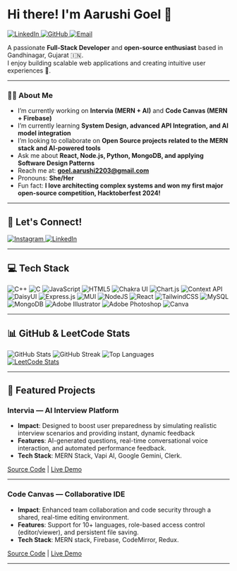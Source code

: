 # Hi there! I'm Aarushi Goel 👋

<p>
  <a href="https://linkedin.com/in/https://www.linkedin.com/in/aarushi-goel-706209215?utm_source=share&utm_campaign=share_via&utm_content=profile&utm_medium=android_app" target="_blank">
    <img src="https://img.shields.io/badge/LinkedIn-%230077B5.svg?logo=linkedin&logoColor=white" alt="LinkedIn"/>
  </a>
  <a href="https://github.com/aarushi" target="_blank">
    <img src="https://img.shields.io/badge/GitHub-181717.svg?logo=github&logoColor=white" alt="GitHub"/>
  </a>
  <a href="mailto:goel.aarushi2203@gmail.com">
    <img src="https://img.shields.io/badge/Email-D14836.svg?logo=gmail&logoColor=white" alt="Email"/>
  </a>
</p>

A passionate **Full-Stack Developer** and **open-source enthusiast** based in Gandhinagar, Gujarat 🇮🇳.  
I enjoy building scalable web applications and creating intuitive user experiences 🚀.

---

### 👩‍💻 About Me
- I’m currently working on **Intervia (MERN + AI)** and **Code Canvas (MERN + Firebase)**
- I’m currently learning **System Design, advanced API Integration, and AI model integration**
- I’m looking to collaborate on **Open Source projects related to the MERN stack and AI-powered tools**
- Ask me about **React, Node.js, Python, MongoDB, and applying Software Design Patterns**
- Reach me at: **goel.aarushi2203@gmail.com**
- Pronouns: **She/Her**
- Fun fact: **I love architecting complex systems and won my first major open-source competition, Hacktoberfest 2024!**

---

## 🤝 Let's Connect!
<p>
  <a href="https://instagram.com/goel_aaru2303" target="_blank">
    <img src="https://img.shields.io/badge/Instagram-%23E4405F.svg?logo=Instagram&logoColor=white" alt="Instagram"/>
  </a>
  <a href="https://linkedin.com/in/https://www.linkedin.com/in/aarushi-goel-706209215?utm_source=share&utm_campaign=share_via&utm_content=profile&utm_medium=android_app" target="_blank">
    <img src="https://img.shields.io/badge/LinkedIn-%230077B5.svg?logo=linkedin&logoColor=white" alt="LinkedIn"/>
  </a>
</p>

---

## 💻 Tech Stack
<p>
<img src="https://img.shields.io/badge/c++-%2300599C.svg?style=for-the-badge&logo=c%2B%2B&logoColor=white" alt="C++"/> <img src="https://img.shields.io/badge/c-%2300599C.svg?style=for-the-badge&logo=c&logoColor=white" alt="C"/> <img src="https://img.shields.io/badge/javascript-%23323330.svg?style=for-the-badge&logo=javascript&logoColor=%23F7DF1E" alt="JavaScript"/> <img src="https://img.shields.io/badge/html5-%23E34F26.svg?style=for-the-badge&logo=html5&logoColor=white" alt="HTML5"/> <img src="https://img.shields.io/badge/chakra-%234ED1C5.svg?style=for-the-badge&logo=chakraui&logoColor=white" alt="Chakra UI"/> <img src="https://img.shields.io/badge/chart.js-F5788D.svg?style=for-the-badge&logo=chart.js&logoColor=white" alt="Chart.js"/> <img src="https://img.shields.io/badge/Context--Api-000000?style=for-the-badge&logo=react" alt="Context API"/> <img src="https://img.shields.io/badge/daisyui-5A0EF8?style=for-the-badge&logo=daisyui&logoColor=white" alt="DaisyUI"/> <img src="https://img.shields.io/badge/express.js-%23404d59.svg?style=for-the-badge&logo=express&logoColor=%2361DAFB" alt="Express.js"/> <img src="https://img.shields.io/badge/MUI-%230081CB.svg?style=for-the-badge&logo=mui&logoColor=white" alt="MUI"/> <img src="https://img.shields.io/badge/node.js-6DA55F?style=for-the-badge&logo=node.js&logoColor=white" alt="NodeJS"/> <img src="https://img.shields.io/badge/react-%2320232a.svg?style=for-the-badge&logo=react&logoColor=%2361DAFB" alt="React"/> <img src="https://img.shields.io/badge/tailwindcss-%2338B2AC.svg?style=for-the-badge&logo=tailwind-css&logoColor=white" alt="TailwindCSS"/> <img src="https://img.shields.io/badge/mysql-4479A1.svg?style=for-the-badge&logo=mysql&logoColor=white" alt="MySQL"/> <img src="https://img.shields.io/badge/MongoDB-%234ea94b.svg?style=for-the-badge&logo=mongodb&logoColor=white" alt="MongoDB"/> <img src="https://img.shields.io/badge/adobe%20illustrator-%23FF9A00.svg?style=for-the-badge&logo=adobe%20illustrator&logoColor=white" alt="Adobe Illustrator"/> <img src="https://img.shields.io/badge/adobe%20photoshop-%2331A8FF.svg?style=for-the-badge&logo=adobe%20photoshop&logoColor=white" alt="Adobe Photoshop"/> <img src="https://img.shields.io/badge/Canva-%2300C4CC.svg?style=for-the-badge&logo=Canva&logoColor=white" alt="Canva"/>
</p>

---

## 📊 GitHub & LeetCode Stats
<img src="https://github-readme-stats.vercel.app/api?username=AAruhsi&theme=cobalt&hide_border=false&include_all_commits=false&count_private=false" alt="GitHub Stats"/> <img src="https://github-readme-streak-stats.herokuapp.com/?user=AAruhsi&theme=cobalt&hide_border=false" alt="GitHub Streak"/> <img src="https://github-readme-stats.vercel.app/api/top-langs/?username=AAruhsi&theme=cobalt&hide_border=false&include_all_commits=false&count_private=false&layout=compact" alt="Top Languages"/>
<br>
<a href="https://leetcode.com/AarushiGoel">
  <img src="https://leetcard.jacoblin.cool/AarushiGoel?ext=heatmap" alt="LeetCode Stats"/>
</a>

---

## 🚀 Featured Projects

### Intervia — AI Interview Platform
* **Impact**: Designed to boost user preparedness by simulating realistic interview scenarios and providing instant, dynamic feedback
* **Features**: AI-generated questions, real-time conversational voice interaction, and automated performance feedback.
* **Tech Stack**: MERN Stack, Vapi AI, Google Gemini, Clerk.

[Source Code]([your-repo-link]) | [Live Demo]([your-live-demo-link])

---

### Code Canvas — Collaborative IDE
* **Impact**: Enhanced team collaboration and code security through a shared, real-time editing environment.
* **Features**: Support for 10+ languages, role-based access control (editor/viewer), and persistent file saving.
* **Tech Stack**: MERN stack, Firebase, CodeMirror, Redux.

[Source Code]([your-repo-link]) | [Live Demo]([your-live-demo-link])

---
